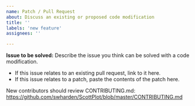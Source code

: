 ```yaml
---
name: Patch / Pull Request
about: Discuss an existing or proposed code modification
title: ''
labels: 'new feature'
assignees: ''

---
```


**Issue to be solved:**
Describe the issue you think can be solved with a code modification.
* If this issue relates to an existing pull request, link to it here.
* If this issue relates to a patch, paste the contents of the patch here.

New contributors should review CONTRIBUTING.md:
https://github.com/swharden/ScottPlot/blob/master/CONTRIBUTING.md
